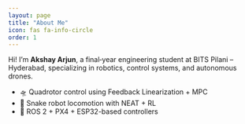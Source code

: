 ```yaml
---
layout: page
title: "About Me"
icon: fas fa-info-circle
order: 1
---
```


Hi! I’m **Akshay Arjun**, a final‑year engineering student at BITS Pilani – Hyderabad, specializing in robotics, control systems, and autonomous drones.

- 🛸 Quadrotor control using Feedback Linearization + MPC  
- 🐍 Snake robot locomotion with NEAT + RL  
- 🤖 ROS 2 + PX4 + ESP32-based controllers

